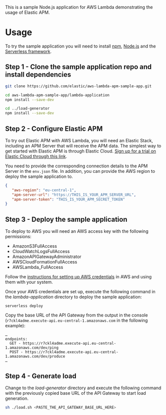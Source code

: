 This is a sample Node.js application for AWS Lambda demonstrating the usage of Elastic APM.

# Usage
To try the sample application you will need to install [npm](https://www.npmjs.com/), [Node.js](https://nodejs.org/) and the [Serverless framework](https://www.serverless.com).

## Step 1 - Clone the sample application repo and install dependencies

```bash
git clone https://github.com/elastic/aws-lambda-apm-sample-app.git

cd aws-lambda-apm-sample-app/lambda-application
npm install --save-dev

cd ../load-generator
npm install --save-dev
```

## Step 2 - Configure Elastic APM

To try out Elastic APM with AWS Lambda, you will need an Elastic Stack, including an APM Server that will receive the APM data. The simplest way to get started with Elastic APM is through Elastic Cloud. [Sign up for a trial on Elastic Cloud through this link](https://www.elastic.co/cloud/elasticsearch-service/signup).

You need to provide the corresponding connection details to the APM Server in the `env.json` file. In addition, you can provide the AWS region to deploy the sample application to.

```json
{
   "aws-region": "eu-central-1",
   "apm-server-url": "https://THIS_IS_YOUR_APM_SERVER_URL",
   "apm-server-token": "THIS_IS_YOUR_APM_SECRET_TOKEN"
}
```

## Step 3 - Deploy the sample application
To deploy to AWS you will need an AWS access key with the following permissions:
- AmazonS3FullAccess
- CloudWatchLogsFullAccess
- AmazonAPIGatewayAdministrator
- AWSCloudFormationFullAccess
- AWSLambda_FullAccess

Follow the [instructions for setting up AWS credentials](https://www.serverless.com/framework/docs/providers/aws/guide/credentials) in AWS and using them with your system.

Once your AWS credentials are set up, execute the following command in the *lambda-application* directory to deploy the sample application:

```
serverless deploy
```

Copy the base URL of the API Gateway from the output in the console (`r7ckl4adme.execute-api.eu-central-1.amazonaws.com` in the following example):

```
…
endpoints:
  GET - https://r7ckl4adme.execute-api.eu-central-1.amazonaws.com/dev/ping
  POST - https://r7ckl4adme.execute-api.eu-central-1.amazonaws.com/dev/produce
…
```

## Step 4 - Generate load
Change to the *load-generator* directory and execute the following command with the previously copied base URL of the API Gateway to start load generation.

```bash
sh ./load.sh <PASTE_THE_API_GATEWAY_BASE_URL_HERE> 
```
